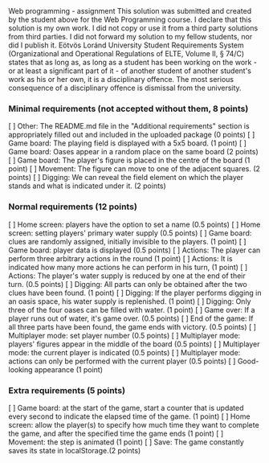 <Shepelenko Mykhailo>
<DN36E8>
Web programming - assignment
This solution was submitted and created by the student above for the Web Programming course.
I declare that this solution is my own work. I did not copy or use it from a third party
solutions from third parties. I did not forward my solution to my fellow students, nor did I publish it.
Eötvös Loránd University Student Requirements System
(Organizational and Operational Regulations of ELTE, Volume II, § 74/C) states that as long as,
as long as a student has been working on the work - or at least a significant part of it - of another student
of another student's work as his or her own, it is a disciplinary offence.
The most serious consequence of a disciplinary offence is dismissal from the university.

### Minimal requirements (not accepted without them, 8 points)
[ ] Other: The README.md file in the "Additional requirements" section is appropriately filled out and included in the uploaded package (0 points)
[ ] Game board: The playing field is displayed with a 5x5 board. (1 point)
[ ] Game board: Oases appear in a random place on the same board (2 points)
[ ] Game board: The player's figure is placed in the centre of the board (1 point)
[ ] Movement: The figure can move to one of the adjacent squares. (2 points)
[ ] Digging: We can reveal the field element on which the player stands and what is indicated under it. (2 points)

### Normal requirements (12 points)
[ ] Home screen: players have the option to set a name (0.5 points)
[ ] Home screen: setting players' primary water supply (0.5 points)
[ ] Game board: clues are randomly assigned, initially invisible to the players. (1 point)
[ ] Game board: player data is displayed (0.5 points)
[ ] Actions: The player can perform three arbitrary actions in the round (1 point)
[ ] Actions: It is indicated how many more actions he can perform in his turn, (1 point)
[ ] Actions: The player's water supply is reduced by one at the end of their turn. (0.5 points)
[ ] Digging: All parts can only be obtained after the two clues have been found. (1 point)
[ ] Digging: If the player performs digging in an oasis space, his water supply is replenished. (1 point)
[ ] Digging: Only three of the four oases can be filled with water. (1 point)
[ ] Game over: If a player runs out of water, it's game over. (0.5 points)
[ ] End of the game: If all three parts have been found, the game ends with victory. (0.5 points)
[ ] Multiplayer mode: set player number (0.5 points)
[ ] Multiplayer mode: players' figures appear in the middle of the board (0.5 points)
[ ] Multiplayer mode: the current player is indicated (0.5 points)
[ ] Multiplayer mode: actions can only be performed with the current player (0.5 points)
[ ] Good-looking appearance (1 point)

### Extra requirements (5 points)
[ ] Game board: at the start of the game, start a counter that is updated every second to indicate the elapsed time of the game. (1 point)
[ ] Home screen: allow the player(s) to specify how much time they want to complete the game, and after the specified time the game ends (1 point)
[ ] Movement: the step is animated (1 point)
[ ] Save: The game constantly saves its state in localStorage.(2 points)